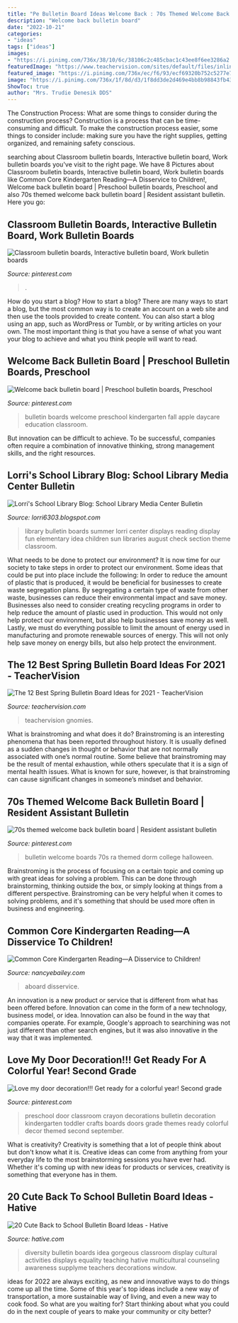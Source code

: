 ```yaml
---
title: "Pe Bulletin Board Ideas Welcome Back : 70s Themed Welcome Back Bulletin Board"
description: "Welcome back bulletin board"
date: "2022-10-21"
categories:
- "ideas"
tags: ["ideas"]
images:
- "https://i.pinimg.com/736x/38/10/6c/38106c2c485cbac1c43ee8f6ee3286a2.jpg"
featuredImage: "https://www.teachervision.com/sites/default/files/inline-images/gnomes-cute-spring-bulletin-board-idea.jpg"
featured_image: "https://i.pinimg.com/736x/ec/f6/93/ecf69320b752c5277e704db79cec3577--preschool-education-bulletin-boards.jpg"
image: "https://i.pinimg.com/736x/1f/8d/d3/1f8dd3de2d469e4bb8b98843fb432be2.jpg"
ShowToc: true
author: "Mrs. Trudie Denesik DDS"
---
```



The Construction Process: What are some things to consider during the construction process?
Construction is a process that can be time-consuming and difficult. To make the construction process easier, some things to consider include: making sure you have the right supplies, getting organized, and remaining safety conscious.

	

		
searching about Classroom bulletin boards, Interactive bulletin board, Work bulletin boards you've visit to the right page. We have 8 Pictures about Classroom bulletin boards, Interactive bulletin board, Work bulletin boards like Common Core Kindergarten Reading—A Disservice to Children!, Welcome back bulletin board | Preschool bulletin boards, Preschool and also 70s themed welcome back bulletin board | Resident assistant bulletin. Here you go:
		
    
## Classroom Bulletin Boards, Interactive Bulletin Board, Work Bulletin Boards

<img loading=lazy src="https://i.pinimg.com/736x/76/b6/31/76b63197fac6eaffb8b8db8870c01aff--ra-boards.jpg" onerror="this.onerror=null;this.src='https://tse4.mm.bing.net/th?id=OIP.4dwd5viU-TClrWBqs471wwHaJ3&amp;pid=15.1';" alt="Classroom bulletin boards, Interactive bulletin board, Work bulletin boards">

_Source: pinterest.com_

>. 

	

How do you start a blog?
How to start a blog? There are many ways to start a blog, but the most common way is to create an account on a web site and then use the tools provided to create content. You can also start a blog using an app, such as WordPress or Tumblr, or by writing articles on your own. The most important thing is that you have a sense of what you want your blog to achieve and what you think people will want to read.

    
## Welcome Back Bulletin Board | Preschool Bulletin Boards, Preschool

<img loading=lazy src="https://i.pinimg.com/736x/ec/f6/93/ecf69320b752c5277e704db79cec3577--preschool-education-bulletin-boards.jpg" onerror="this.onerror=null;this.src='https://tse3.mm.bing.net/th?id=OIP.qRXGlp8U4weKKrk1KkpUfQHaFj&amp;pid=15.1';" alt="Welcome back bulletin board | Preschool bulletin boards, Preschool">

_Source: pinterest.com_

>bulletin boards welcome preschool kindergarten fall apple daycare education classroom. 

	

But innovation can be difficult to achieve. To be successful, companies often require a combination of innovative thinking, strong management skills, and the right resources.

    
## Lorri&#039;s School Library Blog: School Library Media Center Bulletin

<img loading=lazy src="http://3.bp.blogspot.com/-FcT0zU-CkBE/UbCwwLM-TWI/AAAAAAAAALQ/BxpxqLv5bHA/s1600/AllPicutresFrom+Camera4-2013+001+(321).JPG" onerror="this.onerror=null;this.src='https://tse2.mm.bing.net/th?id=OIP.sGeLeXnCBDNNkeZn_-bhxQHaJ4&amp;pid=15.1';" alt="Lorri&#039;s School Library Blog: School Library Media Center Bulletin">

_Source: lorri6303.blogspot.com_

>library bulletin boards summer lorri center displays reading display fun elementary idea children sun libraries august check section theme classroom. 

	

What needs to be done to protect our environment?
It is now time for our society to take steps in order to protect our environment. Some ideas that could be put into place include the following:
In order to reduce the amount of plastic that is produced, it would be beneficial for businesses to create waste segregation plans. By segregating a certain type of waste from other waste, businesses can reduce their environmental impact and save money. Businesses also need to consider creating recycling programs in order to help reduce the amount of plastic used in production. This would not only help protect our environment, but also help businesses save money as well. Lastly, we must do everything possible to limit the amount of energy used in manufacturing and promote renewable sources of energy. This will not only help save money on energy bills, but also help protect the environment.

    
## The 12 Best Spring Bulletin Board Ideas For 2021 - TeacherVision

<img loading=lazy src="https://www.teachervision.com/sites/default/files/inline-images/gnomes-cute-spring-bulletin-board-idea.jpg" onerror="this.onerror=null;this.src='https://tse2.mm.bing.net/th?id=OIP.34uetaRsD3Hw2tRt6ifeMQHaEK&amp;pid=15.1';" alt="The 12 Best Spring Bulletin Board Ideas for 2021 - TeacherVision">

_Source: teachervision.com_

>teachervision gnomies. 

	

What is brainstroming and what does it do?
Brainstroming is an interesting phenomena that has been reported throughout history. It is usually defined as a sudden changes in thought or behavior that are not normally associated with one’s normal routine. Some believe that brainstroming may be the result of mental exhaustion, while others speculate that it is a sign of mental health issues. What is known for sure, however, is that brainstroming can cause significant changes in someone’s mindset and behavior.

    
## 70s Themed Welcome Back Bulletin Board | Resident Assistant Bulletin

<img loading=lazy src="https://i.pinimg.com/736x/1f/8d/d3/1f8dd3de2d469e4bb8b98843fb432be2.jpg" onerror="this.onerror=null;this.src='https://tse1.mm.bing.net/th?id=OIP.XoEZr-HbrjGo5RfG8e078AHaJ3&amp;pid=15.1';" alt="70s themed welcome back bulletin board | Resident assistant bulletin">

_Source: pinterest.com_

>bulletin welcome boards 70s ra themed dorm college halloween. 

	

Brainstroming is the process of focusing on a certain topic and coming up with great ideas for solving a problem. This can be done through brainstorming, thinking outside the box, or simply looking at things from a different perspective. Brainstroming can be very helpful when it comes to solving problems, and it's something that should be used more often in business and engineering.

    
## Common Core Kindergarten Reading—A Disservice To Children!

<img loading=lazy src="https://nancyebailey.com/wp-content/uploads/2015/03/Welcome-Aboard-The-Kindergarten-Express-Bulletin-Board.jpg" onerror="this.onerror=null;this.src='https://tse1.mm.bing.net/th?id=OIP.dq1RBuhGUNv5msibnUPbegHaFj&amp;pid=15.1';" alt="Common Core Kindergarten Reading—A Disservice to Children!">

_Source: nancyebailey.com_

>aboard disservice. 

	

An innovation is a new product or service that is different from what has been offered before. Innovation can come in the form of a new technology, business model, or idea. Innovation can also be found in the way that companies operate. For example, Google's approach to searchining was not just different than other search engines, but it was also innovative in the way that it was implemented.

    
## Love My Door Decoration!!! Get Ready For A Colorful Year! Second Grade

<img loading=lazy src="https://i.pinimg.com/736x/38/10/6c/38106c2c485cbac1c43ee8f6ee3286a2.jpg" onerror="this.onerror=null;this.src='https://tse2.mm.bing.net/th?id=OIP.bYD_CIaCB-PkfujxOUQkFwHaNK&amp;pid=15.1';" alt="Love my door decoration!!! Get ready for a colorful year! Second grade">

_Source: pinterest.com_

>preschool door classroom crayon decorations bulletin decoration kindergarten toddler crafts boards doors grade themes ready colorful decor themed second september. 

	

What is creativity?
Creativity is something that a lot of people think about but don't know what it is. Creative ideas can come from anything from your everyday life to the most brainstorming sessions you have ever had. Whether it's coming up with new ideas for products or services, creativity is something that everyone has in them.

    
## 20 Cute Back To School Bulletin Board Ideas - Hative

<img loading=lazy src="https://hative.com/wp-content/uploads/2014/06/back-to-school-ideas/19-gorgeous-diversity-bulletin-board.jpg" onerror="this.onerror=null;this.src='https://tse4.mm.bing.net/th?id=OIP.ZKl-_D2SGDhyrv8lvNPBmwHaFj&amp;pid=15.1';" alt="20 Cute Back to School Bulletin Board Ideas - Hative">

_Source: hative.com_

>diversity bulletin boards idea gorgeous classroom display cultural activities displays equality teaching hative multicultural counseling awareness supplyme teachers decorations window. 

	

ideas for 2022 are always exciting, as new and innovative ways to do things come up all the time. Some of this year's top ideas include a new way of transportation, a more sustainable way of living, and even a new way to cook food. So what are you waiting for? Start thinking about what you could do in the next couple of years to make your community or city better?

